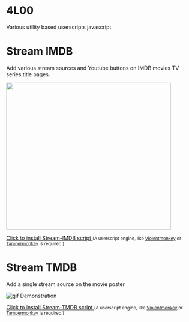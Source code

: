 # 4L00
Various utility based userscripts javascript.

# Stream IMDB
Add various stream sources and Youtube buttons on IMDB movies TV series title pages.

<img src="https://i.imgur.com/QS7oe3Q.png" width="439" height="392">

<a href="https://github.com/4L00/TemperMonkey-Scripts/raw/master/Stream-IMDB.user.js">Click to install Stream-IMDB script </a>
<small>(A userscript engine, like [Violentmonkey](https://violentmonkey.github.io/get-it/) or [Tampermonkey](https://www.tampermonkey.net/) is required.)</small>

# Stream TMDB
Add a single stream source on the movie poster

![gif Demonstration](https://media.giphy.com/media/Tj4Jrfrb56nQ7YjzBe/source.gif)

<a href="https://github.com/4L00/TemperMonkey-Scripts/raw/master/Stream-TMDB.user.js">Click to install Stream-TMDB script </a>
<small>(A userscript engine, like [Violentmonkey](https://violentmonkey.github.io/get-it/) or [Tampermonkey](https://www.tampermonkey.net/) is required.)</small>
